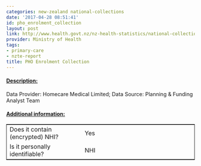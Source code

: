 ```yaml
---
categories: new-zealand national-collections
date: '2017-04-28 08:51:41'
id: pho_enrolment_collection
layout: post
link: http://www.health.govt.nz/nz-health-statistics/national-collections-and-surveys/collections/primary-health-organisation-enrolment-collection
provider: Ministry of Health
tags:
- primary-care
- nzte-report
title: PHO Enrolment Collection
---
```



 <h4> <u>Description:</u> </h4>
Data Provider: Homecare Medical Limited; Data Source: Planning & Funding Analyst Team
 <h4> <u>Additional information:</u> </h4>
 <table style="border: 1px solid">
 <tr> <td width="40%"> Does it contain (encrypted) NHI? </td> <td>Yes</td> </tr>
 <tr> <td width="40%"> Is it personally identifiable? </td> <td>NHI</td> </tr>
 </table>